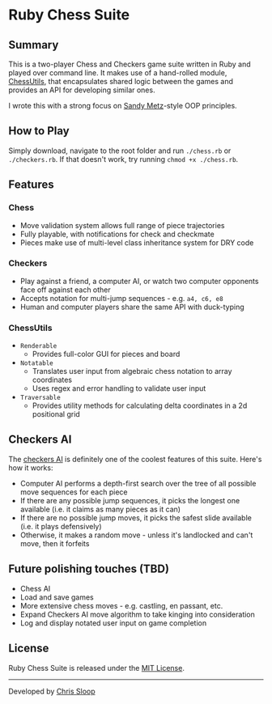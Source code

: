 # Ruby Chess Suite

## Summary

This is a two-player Chess and Checkers game suite written in Ruby and played
over command line. It makes use of a hand-rolled module,
[ChessUtils](/lib/chess_utils), that encapsulates shared logic between the games
and provides an API for developing similar ones.

I wrote this with a strong focus on [Sandy Metz](http://www.poodr.com/)-style
OOP principles.

## How to Play

Simply download, navigate to the root folder and run `./chess.rb` or
`./checkers.rb`. If that doesn't work, try running `chmod +x ./chess.rb`.

## Features

### Chess

- Move validation system allows full range of piece trajectories
- Fully playable, with notifications for check and checkmate
- Pieces make use of multi-level class inheritance system for DRY code

### Checkers

- Play against a friend, a computer AI, or watch two computer opponents face off
against each other
- Accepts notation for multi-jump sequences - e.g. `a4, c6, e8`
- Human and computer players share the same API with duck-typing

### ChessUtils

- `Renderable`
  - Provides full-color GUI for pieces and board
- `Notatable`
  - Translates user input from algebraic chess notation to array coordinates
  - Uses regex and error handling to validate user input
- `Traversable`
  - Provides utility methods for calculating delta coordinates in a 2d
positional grid

## Checkers AI

The [checkers AI](lib/checkers/computer_player.rb) is definitely one of the
coolest features of this suite. Here's how it works:

- Computer AI performs a depth-first search over the tree of all possible move
sequences for each piece
- If there are any possible jump sequences, it picks the longest one available
(i.e. it claims as many pieces as it can)
- If there are no possible jump moves, it picks the safest slide available (i.e.
it plays defensively)
- Otherwise, it makes a random move - unless it's landlocked and can't move,
then it forfeits

## Future polishing touches (TBD)

- Chess AI
- Load and save games
- More extensive chess moves - e.g. castling, en passant, etc.
- Expand Checkers AI move algorithm to take kinging into consideration
- Log and display notated user input on game completion

## License

Ruby Chess Suite is released under the [MIT License](/LICENSE).

---
Developed by [Chris Sloop](http://chrissloop.com)
